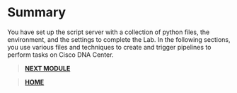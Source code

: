 # Summary

You have set up the script server with a collection of python files, the environment, and the settings to complete the Lab. In the following sections, you use various files and techniques to create and trigger pipelines to perform tasks on Cisco DNA Center.

> [**NEXT MODULE**](../cicd-1-hierarchy/01-intro.md)

> [**HOME**](../README.md)